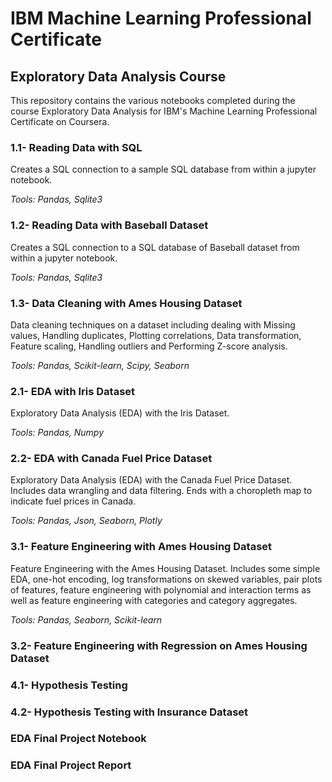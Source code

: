 # IBM Machine Learning Professional Certificate
## Exploratory Data Analysis Course

This repository contains the various notebooks completed during the course Exploratory Data Analysis for IBM's Machine Learning Professional Certificate on Coursera.

### 1.1- Reading Data with SQL

Creates a SQL connection to a sample SQL database from within a jupyter notebook.

*Tools: Pandas, Sqlite3*

### 1.2- Reading Data with Baseball Dataset

Creates a SQL connection to a SQL database of Baseball dataset from within a jupyter notebook.

*Tools: Pandas, Sqlite3*

### 1.3- Data Cleaning with Ames Housing Dataset

Data cleaning techniques on a dataset including dealing with Missing values, Handling duplicates, Plotting correlations, Data transformation, Feature scaling, Handling outliers and Performing Z-score analysis.

*Tools: Pandas, Scikit-learn, Scipy, Seaborn*

### 2.1- EDA with Iris Dataset

Exploratory Data Analysis (EDA) with the Iris Dataset.

*Tools: Pandas, Numpy*

### 2.2- EDA with Canada Fuel Price Dataset

Exploratory Data Analysis (EDA) with the Canada Fuel Price Dataset. Includes data wrangling and data filtering. Ends with a choropleth map to indicate fuel prices in Canada.

*Tools: Pandas, Json, Seaborn, Plotly*

### 3.1- Feature Engineering with Ames Housing Dataset

Feature Engineering with the Ames Housing Dataset. Includes some simple EDA, one-hot encoding, log transformations on skewed variables, pair plots of features, feature engineering with polynomial and interaction terms as well as feature engineering with categories and category aggregates.

*Tools: Pandas, Seaborn, Scikit-learn*

### 3.2- Feature Engineering with Regression on Ames Housing Dataset



### 4.1- Hypothesis Testing

### 4.2- Hypothesis Testing with Insurance Dataset

### EDA Final Project Notebook

### EDA Final Project Report

